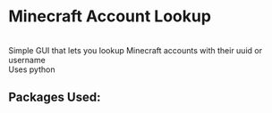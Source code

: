 # Minecraft Account Lookup
<br>
Simple GUI that lets you lookup Minecraft accounts with their uuid or username
<br>
Uses python
<h2>
  Packages Used:
</h2>

